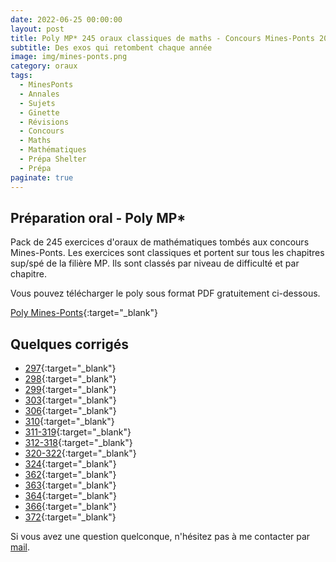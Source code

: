 ```yaml
---
date: 2022-06-25 00:00:00
layout: post
title: Poly MP* 245 oraux classiques de maths - Concours Mines-Ponts 2022
subtitle: Des exos qui retombent chaque année
image: img/mines-ponts.png
category: oraux
tags:
  - MinesPonts
  - Annales
  - Sujets
  - Ginette
  - Révisions
  - Concours
  - Maths
  - Mathématiques
  - Prépa Shelter
  - Prépa
paginate: true
---
```


## Préparation oral - Poly MP*

Pack de 245 exercices d'oraux de mathématiques tombés aux concours Mines-Ponts. Les exercices sont classiques et portent sur tous les chapitres sup/spé de la filière MP. Ils sont classés par niveau de difficulté et par chapitre. 

Vous pouvez télécharger le poly sous format PDF gratuitement ci-dessous.

[Poly Mines-Ponts](/assets/documents/oraux/mines-ponts-2021.pdf){:target="_blank"}

## Quelques corrigés

- [297](/assets/documents/oraux/Corrigés/oral-analyse-M297.pdf){:target="_blank"}
- [298](/assets/documents/oraux/Corrigés/oral-analyse-M298.pdf){:target="_blank"}
- [299](/assets/documents/oraux/Corrigés/oral-analyse-M299.pdf){:target="_blank"}
- [303](/assets/documents/oraux/Corrigés/oral-analyse-M303.pdf){:target="_blank"}
- [306](/assets/documents/oraux/Corrigés/oral-analyse-M306.pdf){:target="_blank"}
- [310](/assets/documents/oraux/Corrigés/oral-analyse-M310.pdf){:target="_blank"}
- [311-319](/assets/documents/oraux/Corrigés/oral-analyse-M311-319.pdf){:target="_blank"}
- [312-318](/assets/documents/oraux/Corrigés/oral-analyse-M312-318-C340.pdf){:target="_blank"}
- [320-322](/assets/documents/oraux/Corrigés/oral-analyse-M320-322.pdf){:target="_blank"}
- [324](/assets/documents/oraux/Corrigés/oral-analyse-M324.pdf){:target="_blank"}
- [362](/assets/documents/oraux/Corrigés/oral-analyse-M362.pdf){:target="_blank"}
- [363](/assets/documents/oraux/Corrigés/oral-analyse-M363.pdf){:target="_blank"}
- [364](/assets/documents/oraux/Corrigés/oral-analyse-M364.pdf){:target="_blank"}
- [366](/assets/documents/oraux/Corrigés/oral-analyse-M366.pdf){:target="_blank"}
- [372](/assets/documents/oraux/Corrigés/oral-analyse-M372.pdf){:target="_blank"}

Si vous avez une question quelconque, n'hésitez pas à me contacter par [mail](https://www.prepashelter.com/contact/).
